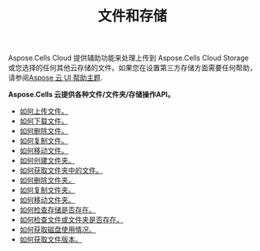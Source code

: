 ﻿---
title: 文件和存储
second_title: Aspose.Cells Cloud Documen
type: docs
url: /zh/files-and-storage/
aliases: [/working-with-files-and-storage-using-aspose-cells-cloud/]
keywords: Learn how to work with Aspose Cells Cloud file storage
description: 了解如何使用 Aspose Cells 云文件存储。SDK 支持多种开发语言。它们包括 Android、C#、Go、Java、NodeJS、Perl、PHP、Python、Ruby 和 swift
weight: 100
kwords: Excel, Office 云、REST API、电子表格、PDF、CSV、Json、Markdwon、文件和存储
---
Aspose.Cells Cloud 提供辅助功能来处理上传到 Aspose.Cells Cloud Storage 或您选择的任何其他云存储的文件。如果您在设置第三方存储方面需要任何帮助，请参阅[Aspose 云 UI 帮助主题](https://docs.aspose.cloud/display/totalcloud/Aspose+Cloud+UI+Help+Topics).

**Aspose.Cells 云提供各种文件/文件夹/存储操作API。**
- [如何上传文件。](/cells/zh/file/upload/)
- [如何下载文件。](/cells/zh/file/download/)
- [如何删除文件。](/cells/zh/file/delete/)
- [如何复制文件。](/cells/zh/file/copy/)
- [如何移动文件。](/cells/zh/file/move/)
- [如何创建文件夹。](/cells/zh/folder/create/)
- [如何获取文件夹中的文件。](/cells/zh/folder/get-files/)
- [如何删除文件夹。](/cells/zh/folder/delete/)
- [如何复制文件夹。](/cells/zh/folder/copy/)
- [如何移动文件夹。](/cells/zh/folder/move/)
- [如何检查存储是否存在。](/cells/zh/storage/exist/)
- [如何检查文件或文件夹是否存在。](/cells/zh/storage/object-exists/)
- [如何获取磁盘使用情况。](/cells/zh/storage/disc-usage/)
- [如何获取文件版本。](/cells/zh/storage/file-versions/)    
